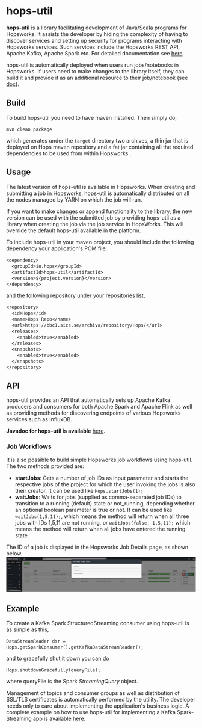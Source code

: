 # hops-util
**hops-util** is a library facilitating development of Java/Scala programs for Hopsworks. It assists the developer by
 hiding the complexity of having to discover services and setting up security for programs interacting with 
 Hopsworks services. Such services include the Hopsworks REST API, Apache Kafka, Apache Spark etc. For detailed 
 documentation see [here](https://github.com/logicalclocks/hopsworks/).

hops-util is automatically deployed when users run jobs/notebooks in Hopsworks. If users need to make 
changes to the library itself, they can build it and provide it as an additional resource to their job/notebook (see
 [doc](https://hops.readthedocs.io/en/latest/user_guide/hopsworks/jupyter.html)).
 
## Build
To build hops-util you need to have maven installed. Then simply do,

```
mvn clean package 
```
which generates under the `target` directory two archives, a thin jar that is deployed on Hops maven repository and a
fat jar containing all the required dependencies to be used from within Hopsworks .

## Usage
The latest version of hops-util is available in Hopsworks. When creating and submitting a job in 
Hopsworks, hops-util is automatically distributed on all the nodes managed by YARN on which the job will run. 

If you want to make changes or append functionality to the library, the new version can be used with the submitted 
job  by providing hops-util as a library when creating the job via the job service in HopsWorks. This will override 
the  default hops-util available in the platform. 

To include hops-util in your maven project, you should include the following dependency your application's POM file. 
```
<dependency>
  <groupId>io.hops</groupId>
  <artifactId>hops-util</artifactId>
  <version>${project.version}</version>
</dependency>
```

and the following repository under your repositories list,
```
<repository>
  <id>Hops</id>
  <name>Hops Repo</name>
  <url>https://bbc1.sics.se/archiva/repository/Hops/</url>
  <releases>
    <enabled>true</enabled>
  </releases>
  <snapshots>
    <enabled>true</enabled>
  </snapshots>
</repository>
```

## API
hops-util provides an API that automatically sets up Apache Kafka producers and consumers for both Apache Spark and 
Apache Flink as well as providing methods for discovering endpoints of various Hopsworks services such as InfluxDB.

**Javadoc for hops-util is available** [here](http://snurran.sics.se/hops/hops-util-javadoc/${project.version}/).

### Job Workflows
It is also possible to build simple Hopsworks job workflows using hops-util. The two methods provided are:
* **startJobs**: Gets a number of job IDs as input parameter and starts the respective jobs of the project for which 
the user invoking the jobs is also their creator. It can be used like `Hops.startJobs(1);`
* **waitJobs**: Waits for jobs (supplied as comma-separated job IDs) to transition to a running (default) state or 
not_running, depending whether an optional boolean parameter is true or not. It can be used like `waitJobs(1,5,11);`,
which means the method will return when all three jobs with IDs 1,5,11 are not running, or `waitJobs(false, 1,5,11);`
 which means the method will return when all jobs have entered the running state.

The ID of a job is displayed in the Hopsworks Job Details page, as shown below.
![Job ID](./src/main/resources/job_id.png)

## Example
To create a Kafka Spark StructuredStreaming consumer using hops-util is as simple as this,
```
DataStreamReader dsr = Hops.getSparkConsumer().getKafkaDataStreamReader();
```

and to gracefully shut it down you can do
```
Hops.shutdownGracefully(queryFile);
```
where queryFile is the Spark *StreamingQuery* object.

Management of topics and consumer groups as well as distribution of SSL/TLS certificates is automatically performed 
by the utility. The developer needs only to care about implementing the application's business logic. A complete 
example on how to use hops-util for implementing a Kafka Spark-Streaming app is available 
[here](https://github.com/hopshadoop/hops-kafka-examples/blob/master/spark/src/main/java/io/hops/examples/spark/kafka/StructuredStreamingKafka.java).
